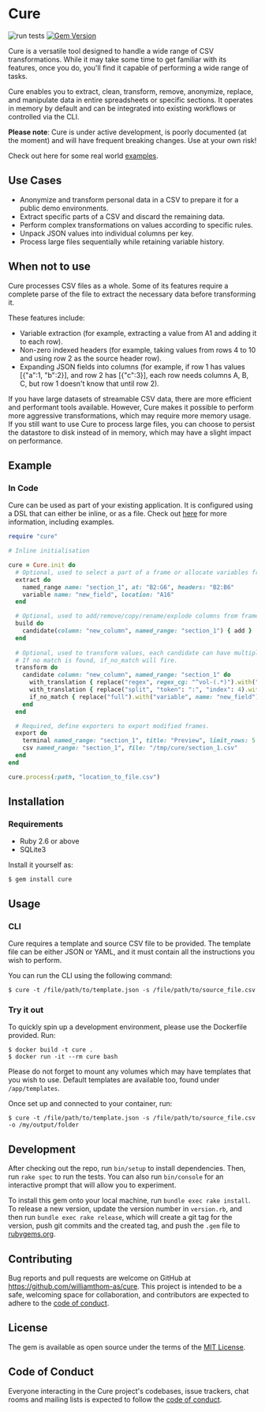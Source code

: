 # Cure

![run tests](https://github.com/williamthom-as/cure/actions/workflows/rspec.yml/badge.svg)
[![Gem Version](https://badge.fury.io/rb/cure.svg)](https://badge.fury.io/rb/cure)

Cure is a versatile tool designed to handle a wide range of CSV transformations. While it may take 
some time to get familiar with its features, once you do, you'll find it capable of performing a wide range of tasks.

Cure enables you to extract, clean, transform, remove, anonymize, replace, and manipulate data in entire spreadsheets
or specific sections. It operates in memory by default and can be integrated into existing workflows or 
controlled via the CLI.

**Please note**: Cure is under active development, is poorly documented (at the moment) and will have frequent 
breaking changes. Use at your own risk!

Check out here for some real world [examples](docs/examples/examples.md).

## Use Cases

- Anonymize and transform personal data in a CSV to prepare it for a public demo environments.
- Extract specific parts of a CSV and discard the remaining data.
- Perform complex transformations on values according to specific rules.
- Unpack JSON values into individual columns per key.
- Process large files sequentially while retaining variable history.

## When not to use

Cure processes CSV files as a whole. Some of its features require a complete parse of the file to extract the necessary 
data before transforming it. 

These features include:

- Variable extraction (for example, extracting a value from A1 and adding it to each row).
- Non-zero indexed headers (for example, taking values from rows 4 to 10 and using row 2 as the source header row).
- Expanding JSON fields into columns (for example, if row 1 has values [{"a":1, "b":2}], and row 2 has [{"c":3}], each 
row needs columns A, B, C, but row 1 doesn't know that until row 2).

If you have large datasets of streamable CSV data, there are more efficient and performant tools available. However, 
Cure makes it possible to perform more aggressive transformations, which may require more memory usage. If you still 
want to use Cure to process large files, you can choose to persist the datastore to disk instead of in memory, which 
may have a slight impact on performance.

## Example

### In Code
Cure can be used as part of your existing application. It is configured using a DSL that can either be inline,
or as a file. Check out [here](docs/README.md) for more information, including examples.

```ruby
require "cure"

# Inline initialisation

cure = Cure.init do
  # Optional, used to select a part of a frame or allocate variables from single cells
  extract do
    named_range name: "section_1", at: "B2:G6", headers: "B2:B6"
    variable name: "new_field", location: "A16"
  end

  # Optional, used to add/remove/copy/rename/explode columns from frames.
  build do
    candidate(column: "new_column", named_range: "section_1") { add }
  end
  
  # Optional, used to transform values, each candidate can have multiple transforms.
  # If no match is found, if_no_match will fire.
  transform do
    candidate column: "new_column", named_range: "section_1" do
      with_translation { replace("regex", regex_cg: "^vol-(.*)").with("variable", name: "new_field") }
      with_translation { replace("split", "token": ":", "index": 4).with("placeholder", name: "key2") }
      if_no_match { replace("full").with("variable", name: "new_field") }
    end
  end

  # Required, define exporters to export modified frames.
  export do
    terminal named_range: "section_1", title: "Preview", limit_rows: 5
    csv named_range: "section_1", file: "/tmp/cure/section_1.csv"
  end
end

cure.process(:path, "location_to_file.csv")
```

## Installation

### Requirements

  - Ruby 2.6 or above
  - SQLite3

Install it yourself as:

    $ gem install cure

## Usage

### CLI
Cure requires a template and source CSV file to be provided.  The template file can be either JSON or YAML, and it must
contain all the instructions you wish to perform.

You can run the CLI using the following command:

    $ cure -t /file/path/to/template.json -s /file/path/to/source_file.csv

### Try it out

To quickly spin up a development environment, please use the Dockerfile provided. Run:

    $ docker build -t cure .
    $ docker run -it --rm cure bash

Please do not forget to mount any volumes which may have templates that you wish to use. Default templates are available too, found under `/app/templates`.

Once set up and connected to your container, run:

    $ cure -t /file/path/to/template.json -s /file/path/to/source_file.csv -o /my/output/folder

## Development

After checking out the repo, run `bin/setup` to install dependencies. Then, run `rake spec` to run the tests. You can also run `bin/console` for an interactive prompt that will allow you to experiment.

To install this gem onto your local machine, run `bundle exec rake install`. To release a new version, update the version number in `version.rb`, and then run `bundle exec rake release`, which will create a git tag for the version, push git commits and the created tag, and push the `.gem` file to [rubygems.org](https://rubygems.org).

## Contributing

Bug reports and pull requests are welcome on GitHub at https://github.com/williamthom-as/cure. This project is intended to be a safe, welcoming space for collaboration, and contributors are expected to adhere to the [code of conduct](https://github.com/[USERNAME]/cure/blob/master/CODE_OF_CONDUCT.md).

## License

The gem is available as open source under the terms of the [MIT License](https://opensource.org/licenses/MIT).

## Code of Conduct

Everyone interacting in the Cure project's codebases, issue trackers, chat rooms and mailing lists is expected to follow the [code of conduct](https://github.com/[USERNAME]/cure/blob/master/CODE_OF_CONDUCT.md).
